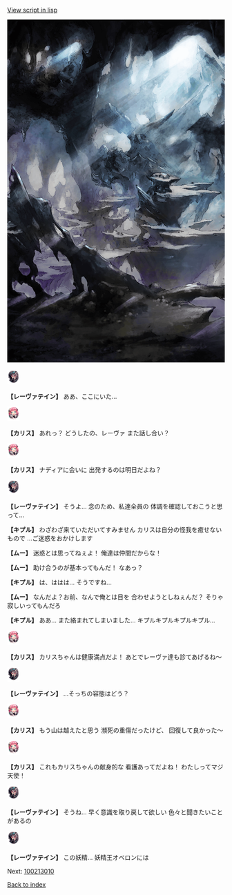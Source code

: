 [View script in lisp](../scripts/100212160.txt)

![101_cave.png](../images/backgrounds/101_cave.png)

<img src="../images/units/3100211.png" alt="3100211.png" height="34"/>

**【レーヴァテイン】**
ああ、ここにいた…

<img src="../images/units/3602511.png" alt="3602511.png" height="34"/>

**【カリス】**
あれっ？
どうしたの、レーヴァ
また話し合い？

<img src="../images/units/3602511.png" alt="3602511.png" height="34"/>

**【カリス】**
ナディアに会いに
出発するのは明日だよね？

<img src="../images/units/3100211.png" alt="3100211.png" height="34"/>

**【レーヴァテイン】**
そうよ…
念のため、私達全員の
体調を確認しておこうと思って…

**【キプル】**
わざわざ来ていただいてすみません
カリスは自分の怪我を癒せないもので
…ご迷惑をおかけします

**【ムー】**
迷惑とは思ってねぇよ！
俺達は仲間だからな！

**【ムー】**
助け合うのが基本ってもんだ！
なあっ？

**【キプル】**
は、ははは…
そうですね…

**【ムー】**
なんだよ？お前、なんで俺とは目を
合わせようとしねぇんだ？
そりゃ寂しいってもんだろ

**【キプル】**
ああ…
また絡まれてしまいました…
キプルキプルキプルキプル…

<img src="../images/units/3602511.png" alt="3602511.png" height="34"/>

**【カリス】**
カリスちゃんは健康満点だよ！
あとでレーヴァ達も診てあげるね～

<img src="../images/units/3100211.png" alt="3100211.png" height="34"/>

**【レーヴァテイン】**
…そっちの容態はどう？

<img src="../images/units/3602511.png" alt="3602511.png" height="34"/>

**【カリス】**
もう山は越えたと思う
瀕死の重傷だったけど、
回復して良かった～

<img src="../images/units/3602511.png" alt="3602511.png" height="34"/>

**【カリス】**
これもカリスちゃんの献身的な
看護あってだよね！
わたしってマジ天使！

<img src="../images/units/3100211.png" alt="3100211.png" height="34"/>

**【レーヴァテイン】**
そうね…
早く意識を取り戻して欲しい
色々と聞きたいことがあるの

<img src="../images/units/3100211.png" alt="3100211.png" height="34"/>

**【レーヴァテイン】**
この妖精…
妖精王オベロンには

Next: [100213010](100213010.md)

[Back to index](index.md)
